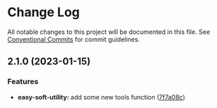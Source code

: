 # Change Log

All notable changes to this project will be documented in this file.
See [Conventional Commits](https://conventionalcommits.org) for commit guidelines.

## 2.1.0 (2023-01-15)


### Features

* **easy-soft-utility:** add some new tools function ([7f7a08c](https://github.com/kityandhero/easy-soft-framework/commit/7f7a08c4fb9e709b7bfd83d850b10f95f75d74ff))
